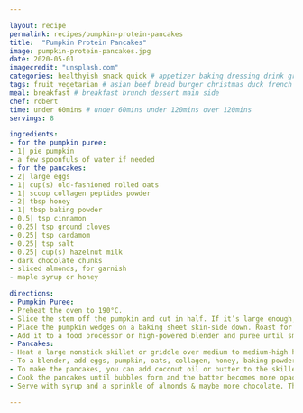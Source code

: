 ```yaml
---

layout: recipe
permalink: recipes/pumpkin-protein-pancakes 
title:  "Pumpkin Protein Pancakes"
image: pumpkin-protein-pancakes.jpg 
date: 2020-05-01
imagecredit: "unsplash.com" 
categories: healthyish snack quick # appetizer baking dressing drink grill healthyish marinade oven pickling quick raw salad sandwich sauce snack soup
tags: fruit vegetarian # asian beef bread burger christmas duck french fruit indian italian mexican nuts pasta pork poultry rice seafood thanksgiving vegetarian
meal: breakfast # breakfast brunch dessert main side
chef: robert 
time: under 60mins # under 60mins under 120mins over 120mins
servings: 8 

ingredients:
- for the pumpkin puree:
- 1| pie pumpkin
- a few spoonfuls of water if needed
- for the pancakes:
- 2| large eggs
- 1| cup(s) old-fashioned rolled oats
- 1| scoop collagen peptides powder
- 2| tbsp honey
- 1| tbsp baking powder
- 0.5| tsp cinnamon
- 0.25| tsp ground cloves
- 0.25| tsp cardamom
- 0.25| tsp salt
- 0.25| cup(s) hazelnut milk
- dark chocolate chunks
- sliced almonds, for garnish
- maple syrup or honey

directions:
- Pumpkin Puree:
- Preheat the oven to 190°C.
- Slice the stem off the pumpkin and cut in half. If it’s large enough, cut it in half once or twice more. Remove the seeds with a spoon.
- Place the pumpkin wedges on a baking sheet skin-side down. Roast for 45 to 50 minutes until the skin begins to shrivel and the pumpkin is fork tender. Remove from the oven and let it cool until you can tough it. Remove the pumpkin from the skin and discard any pieces on top that may be tough.
- Add it to a food processor or high-powered blender and puree until smooth. If the pumpkin seems dry, add a few tablespoons of water until it is moist and resembled the puree you see in a can. Store pumpkin in the fridge in a sealed container for about a week.
- Pancakes:
- Heat a large nonstick skillet or griddle over medium to medium-high heat.
- To a blender, add eggs, pumpkin, oats, collagen, honey, baking powder, spices, salt and milk. Blend until pureed and smooth.
- To make the pancakes, you can add coconut oil or butter to the skillet if you want that crispness. You can pour the batter directly from the blender or scoop it out into a 0.25 cup measure for more uniform pancakes. Once you pour the batter into the hot skillet, take a spoon and slightly smooth it out into a larger circle if it seems thick. Add a sprinkling of dark chocolate chunks into the batter if you wish.
- Cook the pancakes until bubbles form and the batter becomes more opaque, about 2 to 3 minutes - then flip and cook once more for 2 to 3 minutes. You'll want to cook the opposite side a bit longer than you would traditional pancakes- these are more dense.
- Serve with syrup and a sprinkle of almonds & maybe more chocolate. This will make about 8 pancakes.

--- 
```


